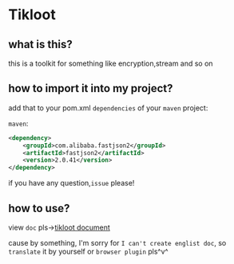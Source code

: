 # Tikloot

## what is this?

this is a toolkit for something like encryption,stream and so on

## how to import it into my project?

add that to your pom.xml `dependencies` of your `maven` project:

`maven`:

```xml
<dependency>
    <groupId>com.alibaba.fastjson2</groupId>
    <artifactId>fastjson2</artifactId>
    <version>2.0.41</version>
</dependency>
```

if you have any question,`issue` please!

## how to use?

view `doc` pls->[tikloot document](https://kuomintang666.github.io/documents/tikloot/index.html)

cause by something, I'm sorry for `I can't create englist doc`, so `translate` it by yourself or `browser plugin` pls^v^
